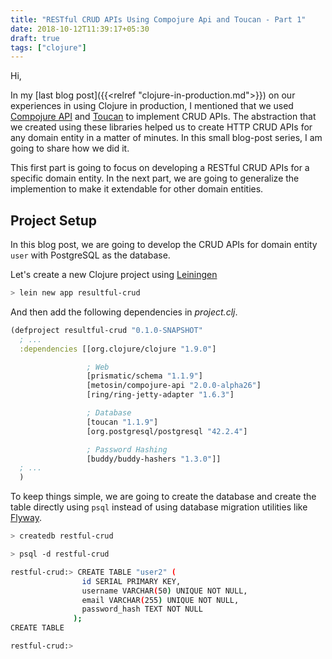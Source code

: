 ```yaml
---
title: "RESTful CRUD APIs Using Compojure Api and Toucan - Part 1"
date: 2018-10-12T11:39:17+05:30
draft: true
tags: ["clojure"]
---
```


Hi,

In my [last blog post]({{<relref "clojure-in-production.md">}}) on our experiences in using Clojure in production, I mentioned that we used [Compojure API](https://github.com/metosin/compojure-api) and [Toucan](https://github.com/metabase/toucan) to implement CRUD APIs. The abstraction that we created using these libraries helped us to create HTTP CRUD APIs for any domain entity in a matter of minutes. In this small blog-post series, I am going to share how we did it.

This first part is going to focus on developing a RESTful CRUD APIs for a specific domain entity. In the next part, we are going to generalize the implemention to make it extendable for other domain entities. 

## Project Setup

In this blog post, we are going to develop the CRUD APIs for domain entity `user` with PostgreSQL as the database. 

Let's create a new Clojure project using [Leiningen](https://leiningen.org/)

```bash
> lein new app resultful-crud
```

And then add the following dependencies in *project.clj*.

```clj
(defproject resultful-crud "0.1.0-SNAPSHOT"
  ; ...
  :dependencies [[org.clojure/clojure "1.9.0"]

                 ; Web
                 [prismatic/schema "1.1.9"]
                 [metosin/compojure-api "2.0.0-alpha26"]
                 [ring/ring-jetty-adapter "1.6.3"]

                 ; Database
                 [toucan "1.1.9"]
                 [org.postgresql/postgresql "42.2.4"]

                 ; Password Hashing
                 [buddy/buddy-hashers "1.3.0"]]
  ; ...
  )
```

To keep things simple, we are going to create the database and create the table directly using `psql` instead of using database migration utilities like [Flyway](https://flywaydb.org/).

```bash
> createdb restful-crud

> psql -d restful-crud

restful-crud:> CREATE TABLE "user2" (
                id SERIAL PRIMARY KEY,
                username VARCHAR(50) UNIQUE NOT NULL,
                email VARCHAR(255) UNIQUE NOT NULL,
                password_hash TEXT NOT NULL
              );
CREATE TABLE

restful-crud:>
```